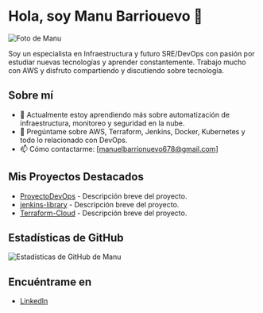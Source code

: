 # Hola, soy Manu Barriouevo 👋

![Foto de Manu](https://avatars.githubusercontent.com/u/88345654?v=4)  <!-- Reemplaza URL_DE_TU_FOTO con el enlace directo a tu imagen -->

Soy un especialista en Infraestructura y futuro SRE/DevOps con pasión por estudiar nuevas tecnologías y aprender constantemente. Trabajo mucho con AWS y disfruto compartiendo y discutiendo sobre tecnología.

## Sobre mí
- 🌱 Actualmente estoy aprendiendo más sobre automatización de infraestructura, monitoreo y seguridad en la nube.
- 💬 Pregúntame sobre AWS, Terraform, Jenkins, Docker, Kubernetes y todo lo relacionado con DevOps.
- 📫 Cómo contactarme: [manuelbarrionuevo678@gmail.com]  <!-- Reemplaza Tu dirección de correo con tu correo electrónico real -->

## Mis Proyectos Destacados
- [ProyectoDevOps](https://github.com/manuBarriouevo/ProyectoDevOps) - Descripción breve del proyecto.
- [jenkins-library](https://github.com/manuBarriouevo/jenkins-library) - Descripción breve del proyecto.
- [Terraform-Cloud](https://github.com/manuBarriouevo/Terraform-Cloud) - Descripción breve del proyecto.

## Estadísticas de GitHub
![Estadísticas de GitHub de Manu](https://github-readme-stats.vercel.app/api?username=manuBarriouevo&show_icons=true)

## Encuéntrame en
- [LinkedIn](linkedin.com/in/manuel-barrionuevo-7b5946196)  <!-- Reemplaza URL_DE_TU_LINKEDIN con el enlace a tu perfil de LinkedIn -->
